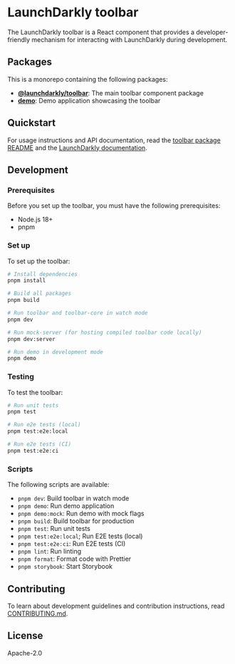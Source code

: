 # LaunchDarkly toolbar

The LaunchDarkly toolbar is a React component that provides a developer-friendly mechanism for interacting with LaunchDarkly during development.

## Packages

This is a monorepo containing the following packages:

- **[@launchdarkly/toolbar](./packages/toolbar/)**: The main toolbar component package
- **[demo](./packages/demo/)**: Demo application showcasing the toolbar

## Quickstart

For usage instructions and API documentation, read the [toolbar package README](./packages/toolbar/README.md) and the [LaunchDarkly documentation](https://launchdarkly.com/docs/home/getting-started/dev-toolbar).

## Development

### Prerequisites

Before you set up the toolbar, you must have the following prerequisites:

- Node.js 18+
- pnpm

### Set up

To set up the toolbar:

```bash
# Install dependencies
pnpm install

# Build all packages
pnpm build

# Run toolbar and toolbar-core in watch mode
pnpm dev

# Run mock-server (for hosting compiled toolbar code locally)
pnpm dev:server

# Run demo in development mode
pnpm demo
```

### Testing

To test the toolbar:

```bash
# Run unit tests
pnpm test

# Run e2e tests (local)
pnpm test:e2e:local

# Run e2e tests (CI)
pnpm test:e2e:ci
```

### Scripts

The following scripts are available:

- `pnpm dev`: Build toolbar in watch mode
- `pnpm demo`: Run demo application
- `pnpm demo:mock`: Run demo with mock flags
- `pnpm build`: Build toolbar for production
- `pnpm test`: Run unit tests
- `pnpm test:e2e:local`; Run E2E tests (local)
- `pnpm test:e2e:ci`: Run E2E tests (CI)
- `pnpm lint`: Run linting
- `pnpm format`: Format code with Prettier
- `pnpm storybook`: Start Storybook

## Contributing

To learn about development guidelines and contribution instructions, read [CONTRIBUTING.md](./CONTRIBUTING.md).

## License

Apache-2.0
